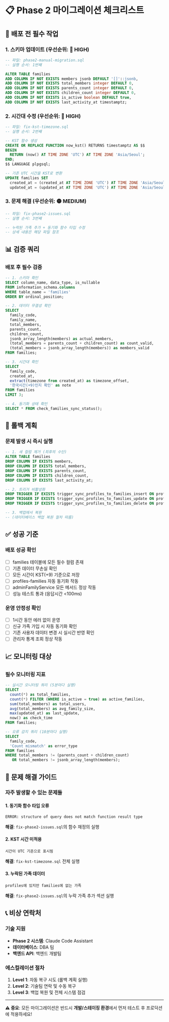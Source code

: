 # 📋 Phase 2 마이그레이션 체크리스트

## 🎯 배포 전 필수 작업

### 1. 스키마 업데이트 (우선순위: 🔴 HIGH)
```sql
-- 파일: phase2-manual-migration.sql
-- 실행 순서: 1번째

ALTER TABLE families 
ADD COLUMN IF NOT EXISTS members jsonb DEFAULT '[]'::jsonb,
ADD COLUMN IF NOT EXISTS total_members integer DEFAULT 0,
ADD COLUMN IF NOT EXISTS parents_count integer DEFAULT 0,
ADD COLUMN IF NOT EXISTS children_count integer DEFAULT 0,
ADD COLUMN IF NOT EXISTS is_active boolean DEFAULT true,
ADD COLUMN IF NOT EXISTS last_activity_at timestamptz;
```

### 2. 시간대 수정 (우선순위: 🔴 HIGH)
```sql
-- 파일: fix-kst-timezone.sql  
-- 실행 순서: 2번째

-- KST 함수 생성
CREATE OR REPLACE FUNCTION now_kst() RETURNS timestamptz AS $$
BEGIN
  RETURN (now() AT TIME ZONE 'UTC') AT TIME ZONE 'Asia/Seoul';
END;
$$ LANGUAGE plpgsql;

-- 기존 UTC 시간을 KST로 변환
UPDATE families SET 
  created_at = (created_at AT TIME ZONE 'UTC') AT TIME ZONE 'Asia/Seoul',
  updated_at = (updated_at AT TIME ZONE 'UTC') AT TIME ZONE 'Asia/Seoul';
```

### 3. 문제 해결 (우선순위: 🟡 MEDIUM)
```sql
-- 파일: fix-phase2-issues.sql
-- 실행 순서: 3번째

-- 누락된 가족 추가 + 동기화 함수 타입 수정
-- 상세 내용은 해당 파일 참조
```

## 📊 검증 쿼리

### 배포 후 필수 검증
```sql
-- 1. 스키마 확인
SELECT column_name, data_type, is_nullable 
FROM information_schema.columns 
WHERE table_name = 'families' 
ORDER BY ordinal_position;

-- 2. 데이터 무결성 확인
SELECT 
  family_code,
  family_name,
  total_members,
  parents_count,
  children_count,
  jsonb_array_length(members) as actual_members,
  (total_members = parents_count + children_count) as count_valid,
  (total_members = jsonb_array_length(members)) as members_valid
FROM families;

-- 3. 시간대 확인
SELECT 
  family_code,
  created_at,
  extract(timezone from created_at) as timezone_offset,
  '한국시간(+9)인지 확인' as note
FROM families 
LIMIT 3;

-- 4. 동기화 상태 확인
SELECT * FROM check_families_sync_status();
```

## 🚨 롤백 계획

### 문제 발생 시 즉시 실행
```sql
-- 1. 새 컬럼 제거 (최후의 수단)
ALTER TABLE families 
DROP COLUMN IF EXISTS members,
DROP COLUMN IF EXISTS total_members,
DROP COLUMN IF EXISTS parents_count,
DROP COLUMN IF EXISTS children_count,
DROP COLUMN IF EXISTS last_activity_at;

-- 2. 트리거 비활성화
DROP TRIGGER IF EXISTS trigger_sync_profiles_to_families_insert ON profiles;
DROP TRIGGER IF EXISTS trigger_sync_profiles_to_families_update ON profiles;
DROP TRIGGER IF EXISTS trigger_sync_profiles_to_families_delete ON profiles;

-- 3. 백업에서 복원
-- (데이터베이스 백업 복원 절차 따름)
```

## ✅ 성공 기준

### 배포 성공 확인
- [ ] families 테이블에 모든 필수 컬럼 존재
- [ ] 기존 데이터 무손실 확인
- [ ] 모든 시간이 KST(+9) 기준으로 저장
- [ ] profiles-families 자동 동기화 작동
- [ ] adminFamilyService 모든 메서드 정상 작동
- [ ] 성능 테스트 통과 (응답시간 <100ms)

### 운영 안정성 확인
- [ ] 1시간 동안 에러 없이 운영
- [ ] 신규 가족 가입 시 자동 동기화 확인
- [ ] 기존 사용자 데이터 변경 시 실시간 반영 확인
- [ ] 관리자 통계 조회 정상 작동

## 📈 모니터링 대상

### 필수 모니터링 지표
```sql
-- 실시간 모니터링 쿼리 (5분마다 실행)
SELECT 
  count(*) as total_families,
  count(*) FILTER (WHERE is_active = true) as active_families,
  sum(total_members) as total_users,
  avg(total_members) as avg_family_size,
  max(updated_at) as last_update,
  now() as check_time
FROM families;

-- 오류 감지 쿼리 (10분마다 실행)  
SELECT 
  family_code,
  'Count mismatch' as error_type
FROM families 
WHERE total_members != (parents_count + children_count)
   OR total_members != jsonb_array_length(members);
```

## 🔧 문제 해결 가이드

### 자주 발생할 수 있는 문제들

#### 1. 동기화 함수 타입 오류
```
ERROR: structure of query does not match function result type
```
**해결**: `fix-phase2-issues.sql`의 함수 재정의 실행

#### 2. KST 시간 미적용
```
시간이 UTC 기준으로 표시됨
```
**해결**: `fix-kst-timezone.sql` 전체 실행

#### 3. 누락된 가족 데이터
```
profiles에 있지만 families에 없는 가족
```
**해결**: `fix-phase2-issues.sql`의 누락 가족 추가 섹션 실행

## 📞 비상 연락처

### 기술 지원
- **Phase 2 시스템**: Claude Code Assistant
- **데이터베이스**: DBA 팀
- **백엔드 API**: 백엔드 개발팀

### 에스컬레이션 절차
1. **Level 1**: 자동 복구 시도 (롤백 계획 실행)
2. **Level 2**: 기술팀 연락 및 수동 복구
3. **Level 3**: 백업 복원 및 전체 시스템 점검

---

**⚠️ 중요**: 모든 마이그레이션은 반드시 **개발/스테이징 환경**에서 먼저 테스트 후 프로덕션에 적용하세요!